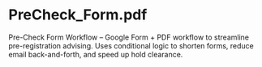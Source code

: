 # PreCheck_Form.pdf
Pre-Check Form Workflow – Google Form + PDF workflow to streamline pre-registration advising. Uses conditional logic to shorten forms, reduce email back-and-forth, and speed up hold clearance.
